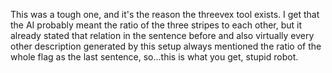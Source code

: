 This was a tough one, and it's the reason the threevex tool exists. I get that the AI probably meant the ratio of the three stripes to each other, but it already stated that relation in the sentence before and also virtually every other description generated by this setup always mentioned the ratio of the whole flag as the last sentence, so...this is what you get, stupid robot.
